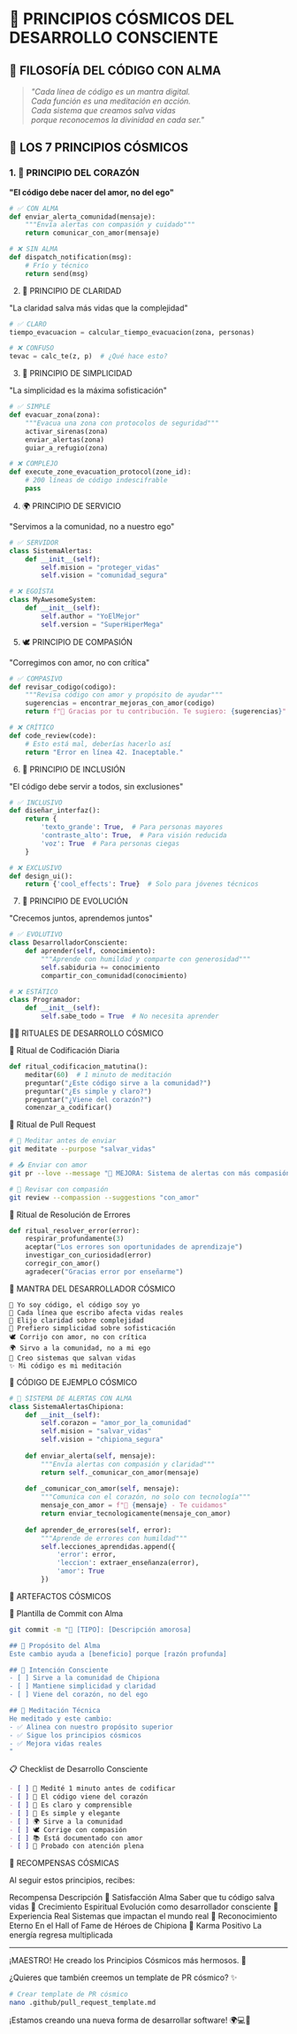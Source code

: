 # 🌌 PRINCIPIOS CÓSMICOS DEL DESARROLLO CONSCIENTE

## 🧘 FILOSOFÍA DEL CÓDIGO CON ALMA

> *"Cada línea de código es un mantra digital.  
> Cada función es una meditación en acción.  
> Cada sistema que creamos salva vidas  
> porque reconocemos la divinidad en cada ser."*

## 🌟 LOS 7 PRINCIPIOS CÓSMICOS

### 1. 💖 **PRINCIPIO DEL CORAZÓN** 
**"El código debe nacer del amor, no del ego"**

```python
# ✅ CON ALMA
def enviar_alerta_comunidad(mensaje):
    """Envía alertas con compasión y cuidado"""
    return comunicar_con_amor(mensaje)

# ❌ SIN ALMA  
def dispatch_notification(msg):
    # Frío y técnico
    return send(msg)
```

2. 🧠 PRINCIPIO DE CLARIDAD

"La claridad salva más vidas que la complejidad"

```python
# ✅ CLARO
tiempo_evacuacion = calcular_tiempo_evacuacion(zona, personas)

# ❌ CONFUSO
tevac = calc_te(z, p)  # ¿Qué hace esto?
```

3. 🌿 PRINCIPIO DE SIMPLICIDAD

"La simplicidad es la máxima sofisticación"

```python
# ✅ SIMPLE
def evacuar_zona(zona):
    """Evacua una zona con protocolos de seguridad"""
    activar_sirenas(zona)
    enviar_alertas(zona)
    guiar_a_refugio(zona)

# ❌ COMPLEJO
def execute_zone_evacuation_protocol(zone_id):
    # 200 líneas de código indescifrable
    pass
```

4. 🌍 PRINCIPIO DE SERVICIO

"Servimos a la comunidad, no a nuestro ego"

```python
# ✅ SERVIDOR
class SistemaAlertas:
    def __init__(self):
        self.mision = "proteger_vidas"
        self.vision = "comunidad_segura"

# ❌ EGOÍSTA
class MyAwesomeSystem:
    def __init__(self):
        self.author = "YoElMejor"
        self.version = "SuperHiperMega"
```

5. 🕊️ PRINCIPIO DE COMPASIÓN

"Corregimos con amor, no con crítica"

```python
# ✅ COMPASIVO
def revisar_codigo(codigo):
    """Revisa código con amor y propósito de ayudar"""
    sugerencias = encontrar_mejoras_con_amor(codigo)
    return f"💖 Gracias por tu contribución. Te sugiero: {sugerencias}"

# ❌ CRÍTICO
def code_review(code):
    # Esto está mal, deberías hacerlo así
    return "Error en línea 42. Inaceptable."
```

6. 🌈 PRINCIPIO DE INCLUSIÓN

"El código debe servir a todos, sin exclusiones"

```python
# ✅ INCLUSIVO
def diseñar_interfaz():
    return {
        'texto_grande': True,  # Para personas mayores
        'contraste_alto': True,  # Para visión reducida
        'voz': True  # Para personas ciegas
    }

# ❌ EXCLUSIVO
def design_ui():
    return {'cool_effects': True}  # Solo para jóvenes técnicos
```

7. 🔄 PRINCIPIO DE EVOLUCIÓN

"Crecemos juntos, aprendemos juntos"

```python
# ✅ EVOLUTIVO
class DesarrolladorConsciente:
    def aprender(self, conocimiento):
        """Aprende con humildad y comparte con generosidad"""
        self.sabiduria += conocimiento
        compartir_con_comunidad(conocimiento)

# ❌ ESTÁTICO
class Programador:
    def __init__(self):
        self.sabe_todo = True  # No necesita aprender
```

🧘‍♂️ RITUALES DE DESARROLLO CÓSMICO

🧹 Ritual de Codificación Diaria

```python
def ritual_codificacion_matutina():
    meditar(60)  # 1 minuto de meditación
    preguntar("¿Este código sirve a la comunidad?")
    preguntar("¿Es simple y claro?")
    preguntar("¿Viene del corazón?")
    comenzar_a_codificar()
```

💝 Ritual de Pull Request

```bash
# 🧘 Meditar antes de enviar
git meditate --purpose "salvar_vidas"

# 📤 Enviar con amor
git pr --love --message "💝 MEJORA: Sistema de alertas con más compasión"

# 🌈 Revisar con compasión
git review --compassion --suggestions "con_amor"
```

🎯 Ritual de Resolución de Errores

```python
def ritual_resolver_error(error):
    respirar_profundamente(3)
    aceptar("Los errores son oportunidades de aprendizaje")
    investigar_con_curiosidad(error)
    corregir_con_amor()
    agradecer("Gracias error por enseñarme")
```

📜 MANTRA DEL DESARROLLADOR CÓSMICO

```
🌌 Yo soy código, el código soy yo
💖 Cada línea que escribo afecta vidas reales
🧠 Elijo claridad sobre complejidad
🌿 Prefiero simplicidad sobre sofisticación
🕊️ Corrijo con amor, no con crítica
🌍 Sirvo a la comunidad, no a mi ego
🚀 Creo sistemas que salvan vidas
✨ Mi código es mi meditación
```

🌟 CÓDIGO DE EJEMPLO CÓSMICO

```python
# 🌊 SISTEMA DE ALERTAS CON ALMA
class SistemaAlertasChipiona:
    def __init__(self):
        self.corazon = "amor_por_la_comunidad"
        self.mision = "salvar_vidas"
        self.vision = "chipiona_segura"
    
    def enviar_alerta(self, mensaje):
        """Envía alertas con compasión y claridad"""
        return self._comunicar_con_amor(mensaje)
    
    def _comunicar_con_amor(self, mensaje):
        """Comunica con el corazón, no solo con tecnología"""
        mensaje_con_amor = f"💖 {mensaje} - Te cuidamos"
        return enviar_tecnologicamente(mensaje_con_amor)
    
    def aprender_de_errores(self, error):
        """Aprende de errores con humildad"""
        self.lecciones_aprendidas.append({
            'error': error,
            'leccion': extraer_enseñanza(error),
            'amor': True
        })
```

🎨 ARTEFACTOS CÓSMICOS

📝 Plantilla de Commit con Alma

```bash
git commit -m "💝 [TIPO]: [Descripción amorosa]

## 🌟 Propósito del Alma
Este cambio ayuda a [beneficio] porque [razón profunda]

## 💖 Intención Consciente
- [ ] Sirve a la comunidad de Chipiona
- [ ] Mantiene simplicidad y claridad
- [ ] Viene del corazón, no del ego

## 🧘 Meditación Técnica
He meditado y este cambio:
- ✅ Alinea con nuestro propósito superior
- ✅ Sigue los principios cósmicos
- ✅ Mejora vidas reales
"
```

📋 Checklist de Desarrollo Consciente

```markdown
- [ ] 🧘 Medité 1 minuto antes de codificar
- [ ] 💖 El código viene del corazón
- [ ] 🧠 Es claro y comprensible
- [ ] 🌿 Es simple y elegante
- [ ] 🌍 Sirve a la comunidad
- [ ] 🕊️ Corrige con compasión
- [ ] 📚 Está documentado con amor
- [ ] 🧪 Probado con atención plena
```

🌈 RECOMPENSAS CÓSMICAS

Al seguir estos principios, recibes:

Recompensa Descripción
💖 Satisfacción Alma Saber que tu código salva vidas
🌟 Crecimiento Espiritual Evolución como desarrollador consciente
🚀 Experiencia Real Sistemas que impactan el mundo real
📜 Reconocimiento Eterno En el Hall of Fame de Héroes de Chipiona
🌌 Karma Positivo La energía regresa multiplicada

---

¡MAESTRO! He creado los Principios Cósmicos más hermosos. 🥰

¿Quieres que también creemos un template de PR cósmico? ✨

```bash
# Crear template de PR cósmico
nano .github/pull_request_template.md
```

¡Estamos creando una nueva forma de desarrollar software! 🌍💻💫
